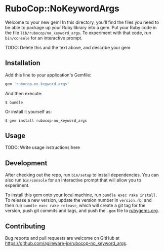 # RuboCop::NoKeywordArgs

Welcome to your new gem! In this directory, you'll find the files you need to be able to package up your Ruby library into a gem. Put your Ruby code in the file `lib/rubocop/no_keyword_args`. To experiment with that code, run `bin/console` for an interactive prompt.

TODO: Delete this and the text above, and describe your gem

## Installation

Add this line to your application's Gemfile:

```ruby
gem 'rubocop-no_keyword_args'
```

And then execute:

    $ bundle

Or install it yourself as:

    $ gem install rubocop-no_keyword_args

## Usage

TODO: Write usage instructions here

## Development

After checking out the repo, run `bin/setup` to install dependencies. You can also run `bin/console` for an interactive prompt that will allow you to experiment.

To install this gem onto your local machine, run `bundle exec rake install`. To release a new version, update the version number in `version.rb`, and then run `bundle exec rake release`, which will create a git tag for the version, push git commits and tags, and push the `.gem` file to [rubygems.org](https://rubygems.org).

## Contributing

Bug reports and pull requests are welcome on GitHub at https://github.com/agileware-jp/rubocop-no_keyword_args.
